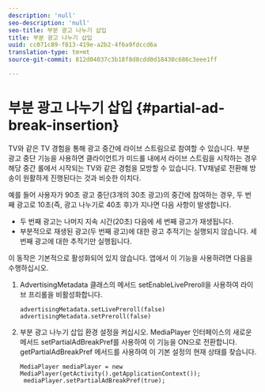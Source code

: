 ```yaml
---
description: 'null'
seo-description: 'null'
seo-title: 부분 광고 나누기 삽입
title: 부분 광고 나누기 삽입
uuid: cc071c89-f813-419e-a2b2-4f6a9fdccd6a
translation-type: tm+mt
source-git-commit: 812d04037c3b18f8d8cdd0d18430c686c3eee1ff

---
```



# 부분 광고 나누기 삽입 {#partial-ad-break-insertion}

TV와 같은 TV 경험을 통해 광고 중간에 라이브 스트림으로 참여할 수 있습니다. 부분 광고 중단 기능을 사용하면 클라이언트가 미드롤 내에서 라이브 스트림을 시작하는 경우 해당 중간 롤에서 시작되는 TV와 같은 경험을 모방할 수 있습니다. TV채널로 전환해 방송이 원활하게 진행된다는 것과 비슷한 이치다.

예를 들어 사용자가 90초 광고 중단(3개의 30초 광고)의 중간에 참여하는 경우, 두 번째 광고로 10초(즉, 광고 나누기로 40초 후)가 지나면 다음 사항이 발생합니다.

* 두 번째 광고는 나머지 지속 시간(20초) 다음에 세 번째 광고가 재생됩니다.
* 부분적으로 재생된 광고(두 번째 광고)에 대한 광고 추적기는 실행되지 않습니다. 세 번째 광고에 대한 추적기만 실행됩니다.

이 동작은 기본적으로 활성화되어 있지 않습니다. 앱에서 이 기능을 사용하려면 다음을 수행하십시오.

1. AdvertisingMetadata 클래스의 메서드 setEnableLivePreroll을 사용하여 라이브 프리롤을 비활성화합니다.

   ```
   advertisingMetadata.setLivePreroll(false)  
   advertisingMetadata.setPreroll(false)
   ```

1. 부분 광고 나누기 삽입 환경 설정을 켜십시오. MediaPlayer 인터페이스의 새로운 메서드 setPartialAdBreakPref를 사용하여 이 기능을 ON으로 전환합니다. getPartialAdBreakPref 메서드를 사용하여 이 기본 설정의 현재 상태를 찾습니다.

   ```
   MediaPlayer mediaPlayer = new MediaPlayer(getActivity().getApplicationContext()); 
    mediaPlayer.setPartialAdBreakPref(true);
   ```


